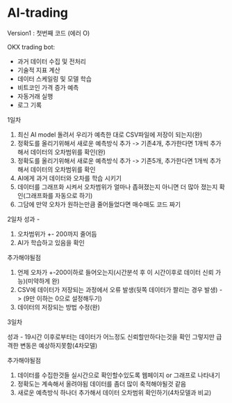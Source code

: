 # AI-trading

Version1 : 첫번째 코드 (에러 O)

OKX trading bot: 
  - 과거 데이터 수집 및 전처리
  - 기술적 지표 계산
  - 데이터 스케일링 및 모델 학습
  - 비트코인 가격 증가 예측
  - 자동거래 실행
  - 로그 기록


1일차
1. 최신 AI model 돌려서 우리가 예측한 대로 CSV파일에 저장이 되는지(완)
2. 정확도를 올리기위해서 새로운 예측방식 추가 -> 기존4개, 추가한다면 1개씩 추가해서 데이터의 오차범위를 확인(완)
3. 정확도를 올리기위해서 새로운 예측방식 추가 -> 기존5개, 추가한다면 1개씩 추가해서 데이터의 오차범위를 확인
4. AI에게 과거 데이터와 오차를 학습 시키기
5. 데이터를 그래프화 시켜서 오차범위가 얼마나 좁혀졌는지 아니면 더 많아 졌는지 확인(그래프화를 자동으로 하기)
6. 그담에 만약 오차가 원하는만큼 줄어들었다면 매수매도 코드 짜기

2일차
성과 - 
1. 오차범위가 +- 200까지 줄어듬
2. AI가 학습하고 있음을 확인

추가해야될점
1. 언제 오차가 +-200이하로 들어오는지(시간분석 후 이 시간이후로 데이터 신뢰 가능)(미약하게 완)
2. CSV에 데이터가 저장되는 과정에서 오류 발생(뒷쪽 데이터가 짤리는 경우 발생) -> (9만 이하는 0으로 설정해두기)
3. 데이터의 저장되는 방법 수정(완)


3일차

성과 - 19시간 이후로부터는 데이터가 어느정도 신뢰할만하다는것을 확인 그렇지만 급격한 변동은 예상하지못함(4차모델)

추가해야될점
1. 데이터를 수집한것들 실시간으로 확인할수있도록 웹페이지 or 그래프로 나타내기
2. 정확도는 계속해서 올려야됨 데이터를 좀더 많이 축적해야될것 같음
3. 새로운 예측방식 하나더 추가해서 데이터 오차범위 확인하기(4차모델과 비교)
